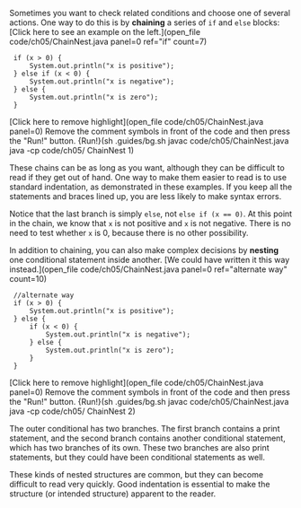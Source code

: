 Sometimes you want to check related conditions and choose one of several actions. One way to do this is by **chaining** a series of `if` and `else` blocks: [Click here to see an example on the left.](open_file code/ch05/ChainNest.java panel=0 ref="if" count=7) 

```
 if (x > 0) {
     System.out.println("x is positive");
 } else if (x < 0) {
     System.out.println("x is negative");
 } else {
     System.out.println("x is zero");
 }
```

[Click here to remove highlight](open_file code/ch05/ChainNest.java panel=0)
Remove the comment symbols in front of the code and then press the "Run!" button.
{Run!}(sh .guides/bg.sh javac code/ch05/ChainNest.java java -cp code/ch05/ ChainNest 1)



These chains can be as long as you want, although they can be difficult to read if they get out of hand. One way to make them easier to read is to use standard indentation, as demonstrated in these examples. If you keep all the statements and braces lined up, you are less likely to make syntax errors.

Notice that the last branch is simply `else`, not `else if (x == 0)`. At this point in the chain, we know that `x` is not positive and `x` is not negative. There is no need to test whether `x` is 0, because there is no other possibility.


In addition to chaining, you can also make complex decisions by **nesting** one conditional statement inside another. [We could have written it this way instead.](open_file code/ch05/ChainNest.java panel=0 ref="alternate way" count=10)

```
 //alternate way
 if (x > 0) {
     System.out.println("x is positive");
 } else {
     if (x < 0) {
         System.out.println("x is negative");
     } else {
         System.out.println("x is zero");
     }
 }
```

[Click here to remove highlight](open_file code/ch05/ChainNest.java panel=0)
Remove the comment symbols in front of the code and then press the "Run!" button.
{Run!}(sh .guides/bg.sh javac code/ch05/ChainNest.java java -cp code/ch05/ ChainNest 2)


The outer conditional has two branches. The first branch contains a print statement, and the second branch contains another conditional statement, which has two branches of its own. These two branches are also print statements, but they could have been conditional statements as well.


These kinds of nested structures are common, but they can become difficult to read very quickly. Good indentation is essential to make the structure (or intended structure) apparent to the reader.